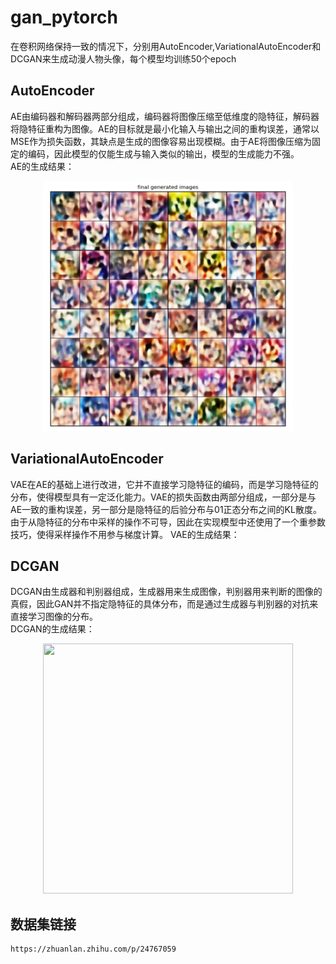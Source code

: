 # gan_pytorch
在卷积网络保持一致的情况下，分别用AutoEncoder,VariationalAutoEncoder和DCGAN来生成动漫人物头像，每个模型均训练50个epoch
## **AutoEncoder**
AE由编码器和解码器两部分组成，编码器将图像压缩至低维度的隐特征，解码器将隐特征重构为图像。AE的目标就是最小化输入与输出之间的重构误差，通常以MSE作为损失函数，其缺点是生成的图像容易出现模糊。由于AE将图像压缩为固定的编码，因此模型的仅能生成与输入类似的输出，模型的生成能力不强。  
AE的生成结果：  
<div align=center><img src="https://github.com/Lijingkan/gan_pytorch/blob/master/images/ae_img.png" width="400" height="400" /></div>

## **VariationalAutoEncoder**
VAE在AE的基础上进行改进，它并不直接学习隐特征的编码，而是学习隐特征的分布，使得模型具有一定泛化能力。VAE的损失函数由两部分组成，一部分是与AE一致的重构误差，另一部分是隐特征的后验分布与01正态分布之间的KL散度。由于从隐特征的分布中采样的操作不可导，因此在实现模型中还使用了一个重参数技巧，使得采样操作不用参与梯度计算。
  VAE的生成结果：
  

## **DCGAN**
DCGAN由生成器和判别器组成，生成器用来生成图像，判别器用来判断的图像的真假，因此GAN并不指定隐特征的具体分布，而是通过生成器与判别器的对抗来直接学习图像的分布。  
DCGAN的生成结果：  
<div align=center><img src="https://github.com/Lijingkan/gan_pytorch/blob/master/images/dcgan_img.png" width="400" height="400" /></div>

## 数据集链接
```
https://zhuanlan.zhihu.com/p/24767059
```


